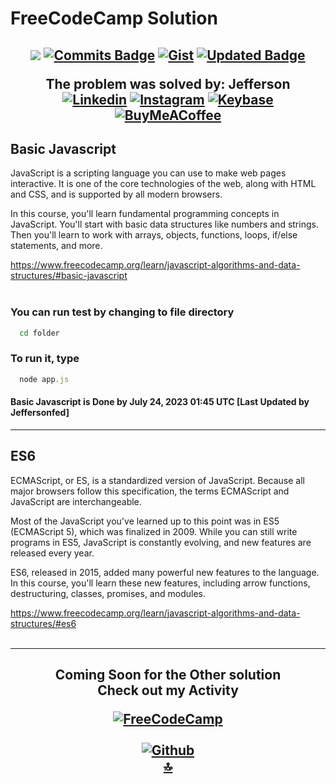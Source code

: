 # FreeCodeCamp Solution 

<h2 id="top"; align="center">

[![](https://komarev.com/ghpvc/?username=jeffersonfed&label=Profile%20Visits&color=blue&style=flat)](https://github.com/jeffersonfed)
[![Commits Badge](https://badges.pufler.dev/commits/all/jeffersonfed?&label=Overall%20Commits&color=blue&icon=5&pretty=false&style=flat)](#top)
[![Gist](https://badges.pufler.dev/gists/jeffersonfed?&label=Gist&color=blue&icon=5&pretty=false&style=flat)](https://gist.github.com/jeffersonfed)
[![Updated Badge](https://badges.pufler.dev/updated/jeffersonfed/FreeCodeCamp-Solution?&label=Last%20Updated&color=blue&icon=5&pretty=false&style=flat)](#top)
  
The problem was solved by: Jefferson<br>
[![Linkedin](https://img.shields.io/badge/LinkedIn-0077B5?&style=flat&logo=linkedin&logoColor=white)](https://linkedin.com/in/jeffersonfed)
[![Instagram](https://img.shields.io/badge/Instagram-%23E4405F.svg?&style=flat&logo=Instagram&logoColor=white)](https://www.instagram.com/ritchmi.shl)
[![Keybase](https://img.shields.io/badge/Keybase-black?style=flat&logo=keybase&logoColor=orange)](https://keybase.io/jeffersonfed)
[![BuyMeACoffee](https://img.shields.io/badge/Support%20Me-ffdd00?&style=flat&logo=buy-me-a-coffee&logoColor=black)](https://buymeacoffee.com/jeffersonfed)

</h2>

## Basic Javascript

JavaScript is a scripting language you can use to make web pages interactive. It is one of the core technologies of the web, along with HTML and CSS, and is supported by all modern browsers.

In this course, you'll learn fundamental programming concepts in JavaScript. You'll start with basic data structures like numbers and strings. Then you'll learn to work with arrays, objects, functions, loops, if/else statements, and more.

https://www.freecodecamp.org/learn/javascript-algorithms-and-data-structures/#basic-javascript
<br><br>
### You can run test by changing to file directory
```bash
  cd folder
```

### To run it, type
```javascript
  node app.js
```
#### Basic Javascript is Done by July 24, 2023 01:45 UTC [Last Updated by Jeffersonfed]
***
## ES6

ECMAScript, or ES, is a standardized version of JavaScript. Because all major browsers follow this specification, the terms ECMAScript and JavaScript are interchangeable.

Most of the JavaScript you've learned up to this point was in ES5 (ECMAScript 5), which was finalized in 2009. While you can still write programs in ES5, JavaScript is constantly evolving, and new features are released every year.

ES6, released in 2015, added many powerful new features to the language. In this course, you'll learn these new features, including arrow functions, destructuring, classes, promises, and modules.

https://www.freecodecamp.org/learn/javascript-algorithms-and-data-structures/#es6
<br><br>
***

<h2 align="center">
  Coming Soon for the Other solution <br>
  Check out my Activity
  
  [![FreeCodeCamp](https://img.shields.io/badge/FreeCodeCamp-27273D?style=for-the-badge&logo=freecodecamp&logoColor=white)](https://www.freecodecamp.org/Jefferson14)
<br><br>
[![Github](https://img.shields.io/badge/Github%20Profile-black?style=for-the-badge&logo=github&logoColor=white)](/../../../../jeffersonfed/) <br>
[🔝](#top)
</h2>
